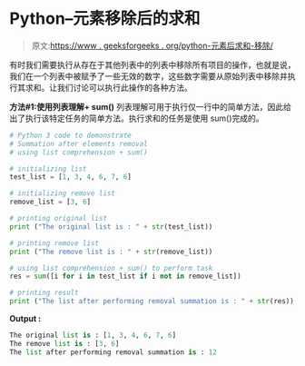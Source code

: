 # Python–元素移除后的求和

> 原文:[https://www . geeksforgeeks . org/python-元素后求和-移除/](https://www.geeksforgeeks.org/python-summation-after-elements-removal/)

有时我们需要执行从存在于其他列表中的列表中移除所有项目的操作，也就是说，我们在一个列表中被赋予了一些无效的数字，这些数字需要从原始列表中移除并执行其求和。让我们讨论可以执行此操作的各种方法。

**方法#1:使用列表理解+ sum()**
列表理解可用于执行仅一行中的简单方法，因此给出了执行该特定任务的简单方法。执行求和的任务是使用 sum()完成的。

```py
# Python 3 code to demonstrate 
# Summation after elements removal
# using list comprehension + sum()

# initializing list 
test_list = [1, 3, 4, 6, 7, 6]

# initializing remove list 
remove_list = [3, 6]

# printing original list 
print ("The original list is : " + str(test_list))

# printing remove list 
print ("The remove list is : " + str(remove_list))

# using list comprehension + sum() to perform task
res = sum([i for i in test_list if i not in remove_list])

# printing result
print ("The list after performing removal summation is : " + str(res))
```

**Output :**

```py
The original list is : [1, 3, 4, 6, 7, 6]
The remove list is : [3, 6]
The list after performing removal summation is : 12

```